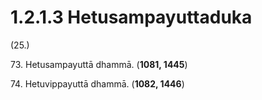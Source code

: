 

# 1.2.1.3 Hetusampayuttaduka





(25.)

73\. Hetusampayuttā dhammā. (**1081, 1445**)

74\. Hetuvippayuttā dhammā. (**1082, 1446**)



